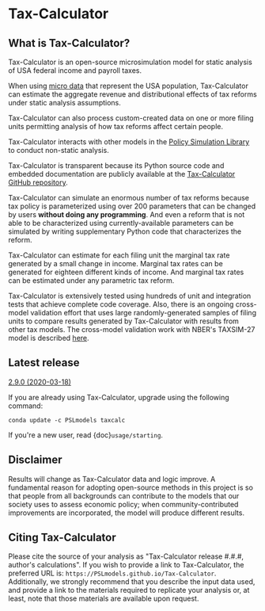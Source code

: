 Tax-Calculator
==============

## What is Tax-Calculator?

Tax-Calculator is an open-source microsimulation model for static analysis of USA federal income and payroll taxes.

When using [micro data](https://github.com/PSLmodels/taxdata#about-taxdata-repository) that represent the USA population, Tax-Calculator can estimate the aggregate revenue and distributional effects of tax reforms under static analysis assumptions.

Tax-Calculator can also process custom-created data on one or more filing units permitting analysis of how tax reforms affect certain people.

Tax-Calculator interacts with other models in the [Policy Simulation Library](https://www.pslmodels.org/) to conduct non-static analysis.

Tax-Calculator is transparent because its Python source code and embedded documentation are publicly available at the [Tax-Calculator GitHub repository](https://github.com/PSLmodels/Tax-Calculator).

Tax-Calculator can simulate an enormous number of tax reforms because tax policy is parameterized using over 200 parameters that can be changed by users **without doing any programming**. And even a reform that is not able to be characterized using currently-available parameters can be simulated by writing supplementary Python code that characterizes the reform.

Tax-Calculator can estimate for each filing unit the marginal tax rate generated by a small change in income. Marginal tax rates can be generated for eighteen different kinds of income. And marginal tax rates can be estimated under any parametric tax reform.

Tax-Calculator is extensively tested using hundreds of unit and integration tests that achieve complete code coverage. Also, there is an ongoing cross-model validation effort that uses large randomly-generated samples of filing units to compare results generated by Tax-Calculator with results from other tax models. The cross-model validation work with NBER's TAXSIM-27 model is described [here](https://github.com/PSLmodels/Tax-Calculator/blob/master/taxcalc/validation/taxsim27/README.md#validation-of-tax-calculator-against-internet-taxsim-27).

## Latest release

[2.9.0 (2020-03-18)](https://github.com/PSLmodels/Tax-Calculator/blob/master/RELEASES.md#2020-03-18-release-290)

If you are already using Tax-Calculator, upgrade using the following command:

```
conda update -c PSLmodels taxcalc
```

If you're a new user, read {doc}`usage/starting`.

## Disclaimer

Results will change as Tax-Calculator data and logic improve. A fundamental reason for adopting open-source methods in this project is so that people from all backgrounds can contribute to the models that our society uses to assess economic policy; when community-contributed improvements are incorporated, the model will produce different results.

## Citing Tax-Calculator

Please cite the source of your analysis as "Tax-Calculator release #.#.#, author's calculations".
If you wish to provide a link to Tax-Calculator, the preferred URL is: `https://PSLmodels.github.io/Tax-Calculator`.
Additionally, we strongly recommend that you describe the input data used, and provide a link to the materials required to replicate your analysis or, at least, note that those materials are available upon request.